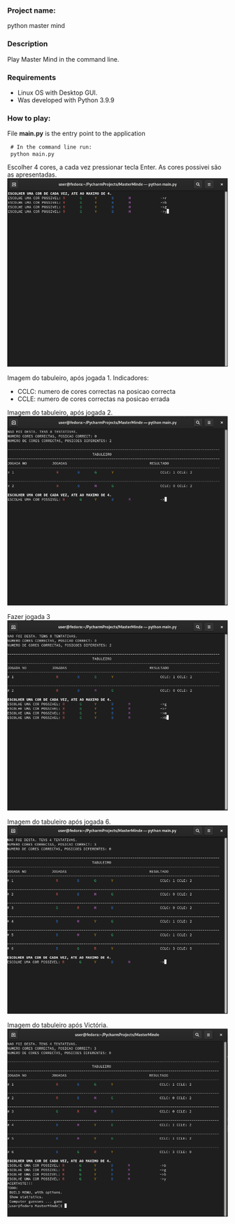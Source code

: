 ### Project name: 
  python master mind

### Description
  Play Master Mind in the command line.

### Requirements
  - Linux OS with Desktop GUI.
  - Was developed with Python 3.9.9
  
### How to play:
File __main.py__ is the entry point to the application
    
     # In the command line run: 
     python main.py
    
Escolher 4 cores, a cada vez pressionar tecla Enter.
As cores possivei são as apresentadas.
![image1](ImagesFolder/m1.png)

Imagem do tabuleiro, após jogada 1.
Indicadores:
 - CCLC: numero de cores correctas na posicao correcta
 - CCLE: numero de cores correctas na posicao errada

Imagem do tabuleiro, após jogada 2.
![image2](ImagesFolder/m2.png)

Fazer jogada 3
![image2](ImagesFolder/m3.png)

Imagem do tabuleiro após jogada 6.
![image2](ImagesFolder/m4.png)

Imagem do tabuleiro após Victória.
![image2](ImagesFolder/m5.png)
     